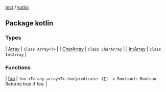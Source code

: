 [test](../index.md) / [kotlin](./index.md)

## Package kotlin

### Types

| [Array](-array/index.md) | `class Array<T>` |
| [CharArray](-char-array/index.md) | `class CharArray` |
| [IntArray](-int-array/index.md) | `class IntArray` |

### Functions

| [foo](foo.md) | `fun <T> any_array<T>.foo(predicate: (`[`T`](foo.md#T)`) -> Boolean): Boolean`<br>Returns true if foo. |

